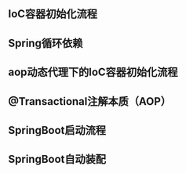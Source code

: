 ## IoC容器初始化流程


## Spring循环依赖


## aop动态代理下的IoC容器初始化流程


## @Transactional注解本质（AOP）


## SpringBoot启动流程


## SpringBoot自动装配